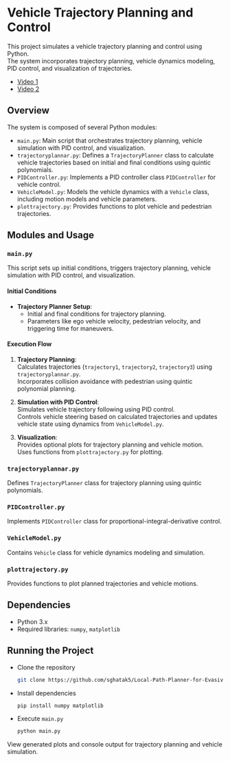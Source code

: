 # Vehicle Trajectory Planning and Control 

This project simulates a vehicle trajectory planning and control using Python.  
The system incorporates trajectory planning, vehicle dynamics modeling, PID control, and visualization of trajectories.

- [Video 1](https://github.com/sghatak5/sghatak5/blob/main/Pathplanning_demo.gif)
- [Video 2](https://github.com/sghatak5/sghatak5/blob/main/Pathplanning_demo2.gif)

## Overview

The system is composed of several Python modules:

- `main.py`: Main script that orchestrates trajectory planning, vehicle simulation with PID control, and visualization.
- `trajectoryplannar.py`: Defines a `TrajectoryPlanner` class to calculate vehicle trajectories based on initial and final conditions using quintic polynomials.
- `PIDController.py`: Implements a PID controller class `PIDController` for vehicle control.
- `VehicleModel.py`: Models the vehicle dynamics with a `Vehicle` class, including motion models and vehicle parameters.
- `plottrajectory.py`: Provides functions to plot vehicle and pedestrian trajectories.

## Modules and Usage

### `main.py`

This script sets up initial conditions, triggers trajectory planning, vehicle simulation with PID control, and visualization.

#### Initial Conditions

- **Trajectory Planner Setup**:
  - Initial and final conditions for trajectory planning.
  - Parameters like ego vehicle velocity, pedestrian velocity, and triggering time for maneuvers.

#### Execution Flow

1. **Trajectory Planning**:  
   Calculates trajectories (`trajectory1`, `trajectory2`, `trajectory3`) using `trajectoryplannar.py`.  
   Incorporates collision avoidance with pedestrian using quintic polynomial planning.

2. **Simulation with PID Control**:  
   Simulates vehicle trajectory following using PID control.  
   Controls vehicle steering based on calculated trajectories and updates vehicle state using dynamics from `VehicleModel.py`.

3. **Visualization**:  
   Provides optional plots for trajectory planning and vehicle motion.  
   Uses functions from `plottrajectory.py` for plotting.

### `trajectoryplannar.py`

Defines `TrajectoryPlanner` class for trajectory planning using quintic polynomials.

### `PIDController.py`

Implements `PIDController` class for proportional-integral-derivative control.

### `VehicleModel.py`

Contains `Vehicle` class for vehicle dynamics modeling and simulation.

### `plottrajectory.py`

Provides functions to plot planned trajectories and vehicle motions.

## Dependencies

- Python 3.x
- Required libraries: `numpy`, `matplotlib`

## Running the Project

- Clone the repository 
     ```bash
     git clone https://github.com/sghatak5/Local-Path-Planner-for-Evasive-Maneuvors-of-Automated-Vehicle.git
- Install dependencies
     ```bash
     pip install numpy matplotlib
- Execute `main.py`
     ```bash
     python main.py
View generated plots and console output for trajectory planning and vehicle simulation.
